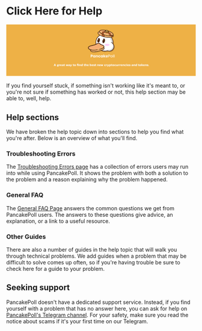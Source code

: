 # Click Here for Help

![](../.gitbook/assets/NEWBAN.jpg)

If you find yourself stuck, if something isn't working like it's meant to, or you're not sure if something has worked or not, this help section may be able to, well, help.

## Help sections

We have broken the help topic down into sections to help you find what you're after. Below is an overview of what you'll find.

### Troubleshooting Errors

The [Troubleshooting Errors page](./#troubleshooting-errors) has a collection of errors users may run into while using PancakePoll. It shows the problem with both a solution to the problem and a reason explaining why the problem happened.

### General FAQ

The [General FAQ Page](./#general-faq) answers the common questions we get from PancakePoll users. The answers to these questions give advice, an explanation, or a link to a useful resource.

### Other Guides

There are also a number of guides in the help topic that will walk you through technical problems. We add guides when a problem that may be difficult to solve comes up often, so if you're having trouble be sure to check here for a guide to your problem.

## Seeking support

PancakePoll doesn't have a dedicated support service. Instead, if you find yourself with a problem that has no answer here, you can ask for help on [PancakePoll's Telegram channel](https://t.me/pancakepollbsc). For your safety, make sure you read the notice about scams if it's your first time on our Telegram.
